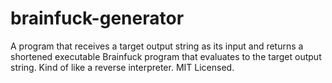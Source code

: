 # brainfuck-generator
A program that receives a target output string as its input and returns a shortened executable Brainfuck program that evaluates to the target output string.  Kind of like a reverse interpreter.  MIT Licensed.
